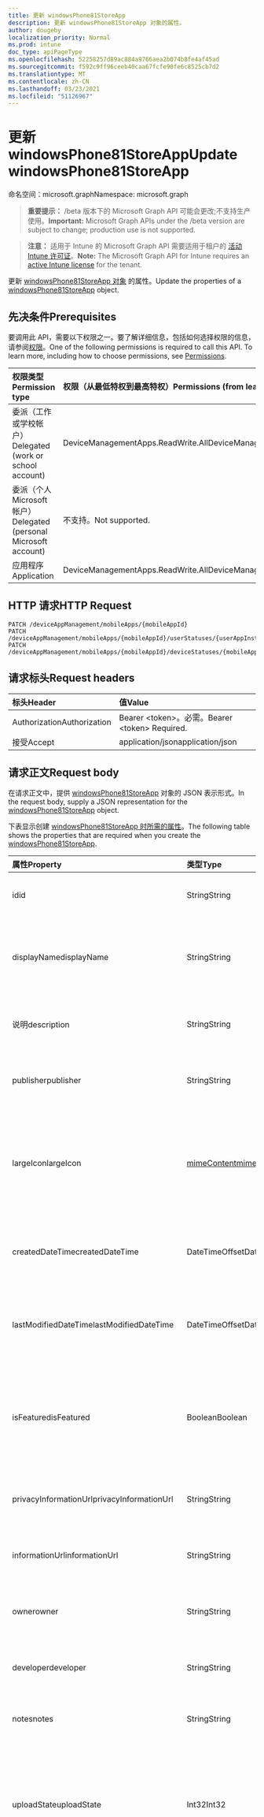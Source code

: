 ```yaml
---
title: 更新 windowsPhone81StoreApp
description: 更新 windowsPhone81StoreApp 对象的属性。
author: dougeby
localization_priority: Normal
ms.prod: intune
doc_type: apiPageType
ms.openlocfilehash: 52258257d89ac884a9766aea2b074b8fe4af45ad
ms.sourcegitcommit: f592c9ff96ceeb40caa67fcfe90fe6c8525cb7d2
ms.translationtype: MT
ms.contentlocale: zh-CN
ms.lasthandoff: 03/23/2021
ms.locfileid: "51126967"
---
```

# <a name="update-windowsphone81storeapp"></a><span data-ttu-id="7a79f-103">更新 windowsPhone81StoreApp</span><span class="sxs-lookup"><span data-stu-id="7a79f-103">Update windowsPhone81StoreApp</span></span>

<span data-ttu-id="7a79f-104">命名空间：microsoft.graph</span><span class="sxs-lookup"><span data-stu-id="7a79f-104">Namespace: microsoft.graph</span></span>

> <span data-ttu-id="7a79f-105">**重要提示：** /beta 版本下的 Microsoft Graph API 可能会更改;不支持生产使用。</span><span class="sxs-lookup"><span data-stu-id="7a79f-105">**Important:** Microsoft Graph APIs under the /beta version are subject to change; production use is not supported.</span></span>

> <span data-ttu-id="7a79f-106">**注意：** 适用于 Intune 的 Microsoft Graph API 需要适用于租户的 [活动 Intune 许可证](https://go.microsoft.com/fwlink/?linkid=839381)。</span><span class="sxs-lookup"><span data-stu-id="7a79f-106">**Note:** The Microsoft Graph API for Intune requires an [active Intune license](https://go.microsoft.com/fwlink/?linkid=839381) for the tenant.</span></span>

<span data-ttu-id="7a79f-107">更新 [windowsPhone81StoreApp 对象](../resources/intune-apps-windowsphone81storeapp.md) 的属性。</span><span class="sxs-lookup"><span data-stu-id="7a79f-107">Update the properties of a [windowsPhone81StoreApp](../resources/intune-apps-windowsphone81storeapp.md) object.</span></span>

## <a name="prerequisites"></a><span data-ttu-id="7a79f-108">先决条件</span><span class="sxs-lookup"><span data-stu-id="7a79f-108">Prerequisites</span></span>
<span data-ttu-id="7a79f-p101">要调用此 API，需要以下权限之一。要了解详细信息，包括如何选择权限的信息，请参阅[权限](/graph/permissions-reference)。</span><span class="sxs-lookup"><span data-stu-id="7a79f-p101">One of the following permissions is required to call this API. To learn more, including how to choose permissions, see [Permissions](/graph/permissions-reference).</span></span>

|<span data-ttu-id="7a79f-111">权限类型</span><span class="sxs-lookup"><span data-stu-id="7a79f-111">Permission type</span></span>|<span data-ttu-id="7a79f-112">权限（从最低特权到最高特权）</span><span class="sxs-lookup"><span data-stu-id="7a79f-112">Permissions (from least to most privileged)</span></span>|
|:---|:---|
|<span data-ttu-id="7a79f-113">委派（工作或学校帐户）</span><span class="sxs-lookup"><span data-stu-id="7a79f-113">Delegated (work or school account)</span></span>|<span data-ttu-id="7a79f-114">DeviceManagementApps.ReadWrite.All</span><span class="sxs-lookup"><span data-stu-id="7a79f-114">DeviceManagementApps.ReadWrite.All</span></span>|
|<span data-ttu-id="7a79f-115">委派（个人 Microsoft 帐户）</span><span class="sxs-lookup"><span data-stu-id="7a79f-115">Delegated (personal Microsoft account)</span></span>|<span data-ttu-id="7a79f-116">不支持。</span><span class="sxs-lookup"><span data-stu-id="7a79f-116">Not supported.</span></span>|
|<span data-ttu-id="7a79f-117">应用程序</span><span class="sxs-lookup"><span data-stu-id="7a79f-117">Application</span></span>|<span data-ttu-id="7a79f-118">DeviceManagementApps.ReadWrite.All</span><span class="sxs-lookup"><span data-stu-id="7a79f-118">DeviceManagementApps.ReadWrite.All</span></span>|

## <a name="http-request"></a><span data-ttu-id="7a79f-119">HTTP 请求</span><span class="sxs-lookup"><span data-stu-id="7a79f-119">HTTP Request</span></span>
<!-- {
  "blockType": "ignored"
}
-->
``` http
PATCH /deviceAppManagement/mobileApps/{mobileAppId}
PATCH /deviceAppManagement/mobileApps/{mobileAppId}/userStatuses/{userAppInstallStatusId}/app
PATCH /deviceAppManagement/mobileApps/{mobileAppId}/deviceStatuses/{mobileAppInstallStatusId}/app
```

## <a name="request-headers"></a><span data-ttu-id="7a79f-120">请求标头</span><span class="sxs-lookup"><span data-stu-id="7a79f-120">Request headers</span></span>
|<span data-ttu-id="7a79f-121">标头</span><span class="sxs-lookup"><span data-stu-id="7a79f-121">Header</span></span>|<span data-ttu-id="7a79f-122">值</span><span class="sxs-lookup"><span data-stu-id="7a79f-122">Value</span></span>|
|:---|:---|
|<span data-ttu-id="7a79f-123">Authorization</span><span class="sxs-lookup"><span data-stu-id="7a79f-123">Authorization</span></span>|<span data-ttu-id="7a79f-124">Bearer &lt;token&gt;。必需。</span><span class="sxs-lookup"><span data-stu-id="7a79f-124">Bearer &lt;token&gt; Required.</span></span>|
|<span data-ttu-id="7a79f-125">接受</span><span class="sxs-lookup"><span data-stu-id="7a79f-125">Accept</span></span>|<span data-ttu-id="7a79f-126">application/json</span><span class="sxs-lookup"><span data-stu-id="7a79f-126">application/json</span></span>|

## <a name="request-body"></a><span data-ttu-id="7a79f-127">请求正文</span><span class="sxs-lookup"><span data-stu-id="7a79f-127">Request body</span></span>
<span data-ttu-id="7a79f-128">在请求正文中，提供 [windowsPhone81StoreApp](../resources/intune-apps-windowsphone81storeapp.md) 对象的 JSON 表示形式。</span><span class="sxs-lookup"><span data-stu-id="7a79f-128">In the request body, supply a JSON representation for the [windowsPhone81StoreApp](../resources/intune-apps-windowsphone81storeapp.md) object.</span></span>

<span data-ttu-id="7a79f-129">下表显示创建 [windowsPhone81StoreApp 时所需的属性](../resources/intune-apps-windowsphone81storeapp.md)。</span><span class="sxs-lookup"><span data-stu-id="7a79f-129">The following table shows the properties that are required when you create the [windowsPhone81StoreApp](../resources/intune-apps-windowsphone81storeapp.md).</span></span>

|<span data-ttu-id="7a79f-130">属性</span><span class="sxs-lookup"><span data-stu-id="7a79f-130">Property</span></span>|<span data-ttu-id="7a79f-131">类型</span><span class="sxs-lookup"><span data-stu-id="7a79f-131">Type</span></span>|<span data-ttu-id="7a79f-132">说明</span><span class="sxs-lookup"><span data-stu-id="7a79f-132">Description</span></span>|
|:---|:---|:---|
|<span data-ttu-id="7a79f-133">id</span><span class="sxs-lookup"><span data-stu-id="7a79f-133">id</span></span>|<span data-ttu-id="7a79f-134">String</span><span class="sxs-lookup"><span data-stu-id="7a79f-134">String</span></span>|<span data-ttu-id="7a79f-135">实体的键。</span><span class="sxs-lookup"><span data-stu-id="7a79f-135">Key of the entity.</span></span> <span data-ttu-id="7a79f-136">继承自 [mobileApp](../resources/intune-shared-mobileapp.md)</span><span class="sxs-lookup"><span data-stu-id="7a79f-136">Inherited from [mobileApp](../resources/intune-shared-mobileapp.md)</span></span>|
|<span data-ttu-id="7a79f-137">displayName</span><span class="sxs-lookup"><span data-stu-id="7a79f-137">displayName</span></span>|<span data-ttu-id="7a79f-138">String</span><span class="sxs-lookup"><span data-stu-id="7a79f-138">String</span></span>|<span data-ttu-id="7a79f-139">管理员提供或导入的应用标题。</span><span class="sxs-lookup"><span data-stu-id="7a79f-139">The admin provided or imported title of the app.</span></span> <span data-ttu-id="7a79f-140">继承自 [mobileApp](../resources/intune-shared-mobileapp.md)</span><span class="sxs-lookup"><span data-stu-id="7a79f-140">Inherited from [mobileApp](../resources/intune-shared-mobileapp.md)</span></span>|
|<span data-ttu-id="7a79f-141">说明</span><span class="sxs-lookup"><span data-stu-id="7a79f-141">description</span></span>|<span data-ttu-id="7a79f-142">String</span><span class="sxs-lookup"><span data-stu-id="7a79f-142">String</span></span>|<span data-ttu-id="7a79f-143">应用的说明。</span><span class="sxs-lookup"><span data-stu-id="7a79f-143">The description of the app.</span></span> <span data-ttu-id="7a79f-144">继承自 [mobileApp](../resources/intune-shared-mobileapp.md)</span><span class="sxs-lookup"><span data-stu-id="7a79f-144">Inherited from [mobileApp](../resources/intune-shared-mobileapp.md)</span></span>|
|<span data-ttu-id="7a79f-145">publisher</span><span class="sxs-lookup"><span data-stu-id="7a79f-145">publisher</span></span>|<span data-ttu-id="7a79f-146">String</span><span class="sxs-lookup"><span data-stu-id="7a79f-146">String</span></span>|<span data-ttu-id="7a79f-147">应用的发布者。</span><span class="sxs-lookup"><span data-stu-id="7a79f-147">The publisher of the app.</span></span> <span data-ttu-id="7a79f-148">继承自 [mobileApp](../resources/intune-shared-mobileapp.md)</span><span class="sxs-lookup"><span data-stu-id="7a79f-148">Inherited from [mobileApp](../resources/intune-shared-mobileapp.md)</span></span>|
|<span data-ttu-id="7a79f-149">largeIcon</span><span class="sxs-lookup"><span data-stu-id="7a79f-149">largeIcon</span></span>|[<span data-ttu-id="7a79f-150">mimeContent</span><span class="sxs-lookup"><span data-stu-id="7a79f-150">mimeContent</span></span>](../resources/intune-shared-mimecontent.md)|<span data-ttu-id="7a79f-151">要显示在应用详细信息中并用于图标上传的大图标。</span><span class="sxs-lookup"><span data-stu-id="7a79f-151">The large icon, to be displayed in the app details and used for upload of the icon.</span></span> <span data-ttu-id="7a79f-152">继承自 [mobileApp](../resources/intune-shared-mobileapp.md)</span><span class="sxs-lookup"><span data-stu-id="7a79f-152">Inherited from [mobileApp](../resources/intune-shared-mobileapp.md)</span></span>|
|<span data-ttu-id="7a79f-153">createdDateTime</span><span class="sxs-lookup"><span data-stu-id="7a79f-153">createdDateTime</span></span>|<span data-ttu-id="7a79f-154">DateTimeOffset</span><span class="sxs-lookup"><span data-stu-id="7a79f-154">DateTimeOffset</span></span>|<span data-ttu-id="7a79f-155">创建应用的日期和时间。</span><span class="sxs-lookup"><span data-stu-id="7a79f-155">The date and time the app was created.</span></span> <span data-ttu-id="7a79f-156">继承自 [mobileApp](../resources/intune-shared-mobileapp.md)</span><span class="sxs-lookup"><span data-stu-id="7a79f-156">Inherited from [mobileApp](../resources/intune-shared-mobileapp.md)</span></span>|
|<span data-ttu-id="7a79f-157">lastModifiedDateTime</span><span class="sxs-lookup"><span data-stu-id="7a79f-157">lastModifiedDateTime</span></span>|<span data-ttu-id="7a79f-158">DateTimeOffset</span><span class="sxs-lookup"><span data-stu-id="7a79f-158">DateTimeOffset</span></span>|<span data-ttu-id="7a79f-159">上次修改应用的日期和时间。</span><span class="sxs-lookup"><span data-stu-id="7a79f-159">The date and time the app was last modified.</span></span> <span data-ttu-id="7a79f-160">继承自 [mobileApp](../resources/intune-shared-mobileapp.md)</span><span class="sxs-lookup"><span data-stu-id="7a79f-160">Inherited from [mobileApp](../resources/intune-shared-mobileapp.md)</span></span>|
|<span data-ttu-id="7a79f-161">isFeatured</span><span class="sxs-lookup"><span data-stu-id="7a79f-161">isFeatured</span></span>|<span data-ttu-id="7a79f-162">Boolean</span><span class="sxs-lookup"><span data-stu-id="7a79f-162">Boolean</span></span>|<span data-ttu-id="7a79f-163">指示应用是否被管理员标记为特色的值。继承自 [mobileApp](../resources/intune-shared-mobileapp.md)</span><span class="sxs-lookup"><span data-stu-id="7a79f-163">The value indicating whether the app is marked as featured by the admin. Inherited from [mobileApp](../resources/intune-shared-mobileapp.md)</span></span>|
|<span data-ttu-id="7a79f-164">privacyInformationUrl</span><span class="sxs-lookup"><span data-stu-id="7a79f-164">privacyInformationUrl</span></span>|<span data-ttu-id="7a79f-165">String</span><span class="sxs-lookup"><span data-stu-id="7a79f-165">String</span></span>|<span data-ttu-id="7a79f-166">隐私声明 URL。</span><span class="sxs-lookup"><span data-stu-id="7a79f-166">The privacy statement Url.</span></span> <span data-ttu-id="7a79f-167">继承自 [mobileApp](../resources/intune-shared-mobileapp.md)</span><span class="sxs-lookup"><span data-stu-id="7a79f-167">Inherited from [mobileApp](../resources/intune-shared-mobileapp.md)</span></span>|
|<span data-ttu-id="7a79f-168">informationUrl</span><span class="sxs-lookup"><span data-stu-id="7a79f-168">informationUrl</span></span>|<span data-ttu-id="7a79f-169">String</span><span class="sxs-lookup"><span data-stu-id="7a79f-169">String</span></span>|<span data-ttu-id="7a79f-170">详细信息 URL。</span><span class="sxs-lookup"><span data-stu-id="7a79f-170">The more information Url.</span></span> <span data-ttu-id="7a79f-171">继承自 [mobileApp](../resources/intune-shared-mobileapp.md)</span><span class="sxs-lookup"><span data-stu-id="7a79f-171">Inherited from [mobileApp](../resources/intune-shared-mobileapp.md)</span></span>|
|<span data-ttu-id="7a79f-172">owner</span><span class="sxs-lookup"><span data-stu-id="7a79f-172">owner</span></span>|<span data-ttu-id="7a79f-173">String</span><span class="sxs-lookup"><span data-stu-id="7a79f-173">String</span></span>|<span data-ttu-id="7a79f-174">应用的所有者。</span><span class="sxs-lookup"><span data-stu-id="7a79f-174">The owner of the app.</span></span> <span data-ttu-id="7a79f-175">继承自 [mobileApp](../resources/intune-shared-mobileapp.md)</span><span class="sxs-lookup"><span data-stu-id="7a79f-175">Inherited from [mobileApp](../resources/intune-shared-mobileapp.md)</span></span>|
|<span data-ttu-id="7a79f-176">developer</span><span class="sxs-lookup"><span data-stu-id="7a79f-176">developer</span></span>|<span data-ttu-id="7a79f-177">String</span><span class="sxs-lookup"><span data-stu-id="7a79f-177">String</span></span>|<span data-ttu-id="7a79f-178">应用的开发者。</span><span class="sxs-lookup"><span data-stu-id="7a79f-178">The developer of the app.</span></span> <span data-ttu-id="7a79f-179">继承自 [mobileApp](../resources/intune-shared-mobileapp.md)</span><span class="sxs-lookup"><span data-stu-id="7a79f-179">Inherited from [mobileApp](../resources/intune-shared-mobileapp.md)</span></span>|
|<span data-ttu-id="7a79f-180">notes</span><span class="sxs-lookup"><span data-stu-id="7a79f-180">notes</span></span>|<span data-ttu-id="7a79f-181">String</span><span class="sxs-lookup"><span data-stu-id="7a79f-181">String</span></span>|<span data-ttu-id="7a79f-182">应用的备注。</span><span class="sxs-lookup"><span data-stu-id="7a79f-182">Notes for the app.</span></span> <span data-ttu-id="7a79f-183">继承自 [mobileApp](../resources/intune-shared-mobileapp.md)</span><span class="sxs-lookup"><span data-stu-id="7a79f-183">Inherited from [mobileApp](../resources/intune-shared-mobileapp.md)</span></span>|
|<span data-ttu-id="7a79f-184">uploadState</span><span class="sxs-lookup"><span data-stu-id="7a79f-184">uploadState</span></span>|<span data-ttu-id="7a79f-185">Int32</span><span class="sxs-lookup"><span data-stu-id="7a79f-185">Int32</span></span>|<span data-ttu-id="7a79f-186">上载状态。</span><span class="sxs-lookup"><span data-stu-id="7a79f-186">The upload state.</span></span> <span data-ttu-id="7a79f-187">可能的值是：0 - `Not Ready` 、1 - `Ready` 、2 - `Processing` 。</span><span class="sxs-lookup"><span data-stu-id="7a79f-187">Possible values are: 0 - `Not Ready`, 1 - `Ready`, 2 - `Processing`.</span></span> <span data-ttu-id="7a79f-188">继承自 [mobileApp](../resources/intune-shared-mobileapp.md)</span><span class="sxs-lookup"><span data-stu-id="7a79f-188">Inherited from [mobileApp](../resources/intune-shared-mobileapp.md)</span></span>|
|<span data-ttu-id="7a79f-189">publishingState</span><span class="sxs-lookup"><span data-stu-id="7a79f-189">publishingState</span></span>|[<span data-ttu-id="7a79f-190">mobileAppPublishingState</span><span class="sxs-lookup"><span data-stu-id="7a79f-190">mobileAppPublishingState</span></span>](../resources/intune-apps-mobileapppublishingstate.md)|<span data-ttu-id="7a79f-191">应用的发布状态。</span><span class="sxs-lookup"><span data-stu-id="7a79f-191">The publishing state for the app.</span></span> <span data-ttu-id="7a79f-192">除非应用已发布，否则无法分配应用。</span><span class="sxs-lookup"><span data-stu-id="7a79f-192">The app cannot be assigned unless the app is published.</span></span> <span data-ttu-id="7a79f-193">继承自 [mobileApp](../resources/intune-shared-mobileapp.md)。</span><span class="sxs-lookup"><span data-stu-id="7a79f-193">Inherited from [mobileApp](../resources/intune-shared-mobileapp.md).</span></span> <span data-ttu-id="7a79f-194">可取值为：`notPublished`、`processing`、`published`。</span><span class="sxs-lookup"><span data-stu-id="7a79f-194">Possible values are: `notPublished`, `processing`, `published`.</span></span>|
|<span data-ttu-id="7a79f-195">isAssigned</span><span class="sxs-lookup"><span data-stu-id="7a79f-195">isAssigned</span></span>|<span data-ttu-id="7a79f-196">Boolean</span><span class="sxs-lookup"><span data-stu-id="7a79f-196">Boolean</span></span>|<span data-ttu-id="7a79f-197">指示是否将应用分配给至少一个组的值。</span><span class="sxs-lookup"><span data-stu-id="7a79f-197">The value indicating whether the app is assigned to at least one group.</span></span> <span data-ttu-id="7a79f-198">继承自 [mobileApp](../resources/intune-shared-mobileapp.md)</span><span class="sxs-lookup"><span data-stu-id="7a79f-198">Inherited from [mobileApp](../resources/intune-shared-mobileapp.md)</span></span>|
|<span data-ttu-id="7a79f-199">roleScopeTagIds</span><span class="sxs-lookup"><span data-stu-id="7a79f-199">roleScopeTagIds</span></span>|<span data-ttu-id="7a79f-200">String collection</span><span class="sxs-lookup"><span data-stu-id="7a79f-200">String collection</span></span>|<span data-ttu-id="7a79f-201">此移动应用的范围标记 ID 列表。</span><span class="sxs-lookup"><span data-stu-id="7a79f-201">List of scope tag ids for this mobile app.</span></span> <span data-ttu-id="7a79f-202">继承自 [mobileApp](../resources/intune-shared-mobileapp.md)</span><span class="sxs-lookup"><span data-stu-id="7a79f-202">Inherited from [mobileApp](../resources/intune-shared-mobileapp.md)</span></span>|
|<span data-ttu-id="7a79f-203">dependentAppCount</span><span class="sxs-lookup"><span data-stu-id="7a79f-203">dependentAppCount</span></span>|<span data-ttu-id="7a79f-204">Int32</span><span class="sxs-lookup"><span data-stu-id="7a79f-204">Int32</span></span>|<span data-ttu-id="7a79f-205">子应用具有的依赖项总数。</span><span class="sxs-lookup"><span data-stu-id="7a79f-205">The total number of dependencies the child app has.</span></span> <span data-ttu-id="7a79f-206">继承自 [mobileApp](../resources/intune-shared-mobileapp.md)</span><span class="sxs-lookup"><span data-stu-id="7a79f-206">Inherited from [mobileApp](../resources/intune-shared-mobileapp.md)</span></span>|
|<span data-ttu-id="7a79f-207">supersedingAppCount</span><span class="sxs-lookup"><span data-stu-id="7a79f-207">supersedingAppCount</span></span>|<span data-ttu-id="7a79f-208">Int32</span><span class="sxs-lookup"><span data-stu-id="7a79f-208">Int32</span></span>|<span data-ttu-id="7a79f-209">此应用直接或间接取代的应用总数。</span><span class="sxs-lookup"><span data-stu-id="7a79f-209">The total number of apps this app directly or indirectly supersedes.</span></span> <span data-ttu-id="7a79f-210">继承自 [mobileApp](../resources/intune-shared-mobileapp.md)</span><span class="sxs-lookup"><span data-stu-id="7a79f-210">Inherited from [mobileApp](../resources/intune-shared-mobileapp.md)</span></span>|
|<span data-ttu-id="7a79f-211">supersededAppCount</span><span class="sxs-lookup"><span data-stu-id="7a79f-211">supersededAppCount</span></span>|<span data-ttu-id="7a79f-212">Int32</span><span class="sxs-lookup"><span data-stu-id="7a79f-212">Int32</span></span>|<span data-ttu-id="7a79f-213">此应用直接或间接被取代的应用总数。</span><span class="sxs-lookup"><span data-stu-id="7a79f-213">The total number of apps this app is directly or indirectly superseded by.</span></span> <span data-ttu-id="7a79f-214">继承自 [mobileApp](../resources/intune-shared-mobileapp.md)</span><span class="sxs-lookup"><span data-stu-id="7a79f-214">Inherited from [mobileApp](../resources/intune-shared-mobileapp.md)</span></span>|
|<span data-ttu-id="7a79f-215">appStoreUrl</span><span class="sxs-lookup"><span data-stu-id="7a79f-215">appStoreUrl</span></span>|<span data-ttu-id="7a79f-216">String</span><span class="sxs-lookup"><span data-stu-id="7a79f-216">String</span></span>|<span data-ttu-id="7a79f-217">Windows Phone 8.1 应用商店 URL。</span><span class="sxs-lookup"><span data-stu-id="7a79f-217">The Windows Phone 8.1 app store URL.</span></span>|



## <a name="response"></a><span data-ttu-id="7a79f-218">响应</span><span class="sxs-lookup"><span data-stu-id="7a79f-218">Response</span></span>
<span data-ttu-id="7a79f-219">如果成功，此方法在响应正文中返回 响应代码和更新 `200 OK` 的 [windowsPhone81StoreApp](../resources/intune-apps-windowsphone81storeapp.md) 对象。</span><span class="sxs-lookup"><span data-stu-id="7a79f-219">If successful, this method returns a `200 OK` response code and an updated [windowsPhone81StoreApp](../resources/intune-apps-windowsphone81storeapp.md) object in the response body.</span></span>

## <a name="example"></a><span data-ttu-id="7a79f-220">示例</span><span class="sxs-lookup"><span data-stu-id="7a79f-220">Example</span></span>

### <a name="request"></a><span data-ttu-id="7a79f-221">请求</span><span class="sxs-lookup"><span data-stu-id="7a79f-221">Request</span></span>
<span data-ttu-id="7a79f-222">下面是一个请求示例。</span><span class="sxs-lookup"><span data-stu-id="7a79f-222">Here is an example of the request.</span></span>
``` http
PATCH https://graph.microsoft.com/beta/deviceAppManagement/mobileApps/{mobileAppId}
Content-type: application/json
Content-length: 832

{
  "@odata.type": "#microsoft.graph.windowsPhone81StoreApp",
  "displayName": "Display Name value",
  "description": "Description value",
  "publisher": "Publisher value",
  "largeIcon": {
    "@odata.type": "microsoft.graph.mimeContent",
    "type": "Type value",
    "value": "dmFsdWU="
  },
  "isFeatured": true,
  "privacyInformationUrl": "https://example.com/privacyInformationUrl/",
  "informationUrl": "https://example.com/informationUrl/",
  "owner": "Owner value",
  "developer": "Developer value",
  "notes": "Notes value",
  "uploadState": 11,
  "publishingState": "processing",
  "isAssigned": true,
  "roleScopeTagIds": [
    "Role Scope Tag Ids value"
  ],
  "dependentAppCount": 1,
  "supersedingAppCount": 3,
  "supersededAppCount": 2,
  "appStoreUrl": "https://example.com/appStoreUrl/"
}
```

### <a name="response"></a><span data-ttu-id="7a79f-223">响应</span><span class="sxs-lookup"><span data-stu-id="7a79f-223">Response</span></span>
<span data-ttu-id="7a79f-p121">下面是一个响应示例。注意：为了简单起见，可能会将此处所示的响应对象截断。将从实际调用中返回所有属性。</span><span class="sxs-lookup"><span data-stu-id="7a79f-p121">Here is an example of the response. Note: The response object shown here may be truncated for brevity. All of the properties will be returned from an actual call.</span></span>
``` http
HTTP/1.1 200 OK
Content-Type: application/json
Content-Length: 1004

{
  "@odata.type": "#microsoft.graph.windowsPhone81StoreApp",
  "id": "f68ce6a1-e6a1-f68c-a1e6-8cf6a1e68cf6",
  "displayName": "Display Name value",
  "description": "Description value",
  "publisher": "Publisher value",
  "largeIcon": {
    "@odata.type": "microsoft.graph.mimeContent",
    "type": "Type value",
    "value": "dmFsdWU="
  },
  "createdDateTime": "2017-01-01T00:02:43.5775965-08:00",
  "lastModifiedDateTime": "2017-01-01T00:00:35.1329464-08:00",
  "isFeatured": true,
  "privacyInformationUrl": "https://example.com/privacyInformationUrl/",
  "informationUrl": "https://example.com/informationUrl/",
  "owner": "Owner value",
  "developer": "Developer value",
  "notes": "Notes value",
  "uploadState": 11,
  "publishingState": "processing",
  "isAssigned": true,
  "roleScopeTagIds": [
    "Role Scope Tag Ids value"
  ],
  "dependentAppCount": 1,
  "supersedingAppCount": 3,
  "supersededAppCount": 2,
  "appStoreUrl": "https://example.com/appStoreUrl/"
}
```




